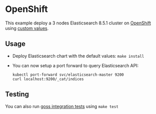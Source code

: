 <!-- SPDX-License-Identifier: Apache-2.0 -->

# OpenShift

This example deploy a 3 nodes Elasticsearch 8.5.1 cluster on [OpenShift][]
using [custom values][].

## Usage

* Deploy Elasticsearch chart with the default values: `make install`

* You can now setup a port forward to query Elasticsearch API:

  ```
  kubectl port-forward svc/elasticsearch-master 9200
  curl localhost:9200/_cat/indices
  ```

## Testing

You can also run [goss integration tests][] using `make test`


[custom values]: https://github.com/elastic/helm-charts/tree/main/elasticsearch/examples/openshift/values.yaml
[goss integration tests]: https://github.com/elastic/helm-charts/tree/main/elasticsearch/examples/openshift/test/goss.yaml
[openshift]: https://www.openshift.com/
